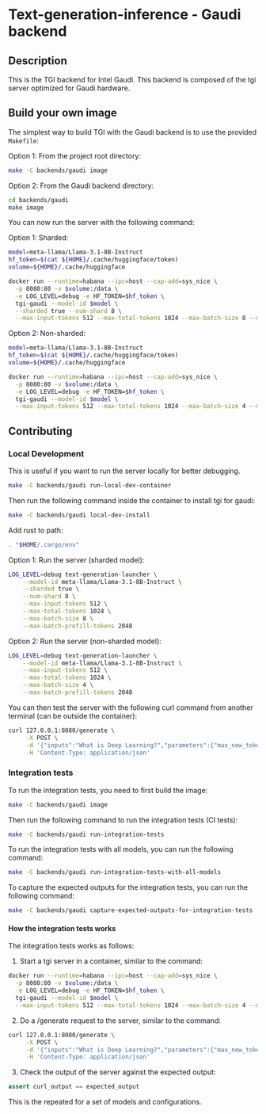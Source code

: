 # Text-generation-inference - Gaudi backend

## Description

This is the TGI backend for Intel Gaudi. This backend is composed of the tgi server optimized for Gaudi hardware.

## Build your own image

The simplest way to build TGI with the Gaudi backend is to use the provided `Makefile`:

Option 1: From the project root directory:
```bash
make -C backends/gaudi image
```

Option 2: From the Gaudi backend directory:
```bash
cd backends/gaudi
make image
```

You can now run the server with the following command:

Option 1: Sharded:
```bash
model=meta-llama/Llama-3.1-8B-Instruct
hf_token=$(cat ${HOME}/.cache/huggingface/token)
volume=${HOME}/.cache/huggingface

docker run --runtime=habana --ipc=host --cap-add=sys_nice \
  -p 8080:80 -v $volume:/data \
  -e LOG_LEVEL=debug -e HF_TOKEN=$hf_token \
  tgi-gaudi --model-id $model \
  --sharded true --num-shard 8 \
  --max-input-tokens 512 --max-total-tokens 1024 --max-batch-size 8 --max-batch-prefill-tokens 2048
```

Option 2: Non-sharded:
```bash
model=meta-llama/Llama-3.1-8B-Instruct
hf_token=$(cat ${HOME}/.cache/huggingface/token)
volume=${HOME}/.cache/huggingface

docker run --runtime=habana --ipc=host --cap-add=sys_nice \
  -p 8080:80 -v $volume:/data \
  -e LOG_LEVEL=debug -e HF_TOKEN=$hf_token \
  tgi-gaudi --model-id $model \
  --max-input-tokens 512 --max-total-tokens 1024 --max-batch-size 4 --max-batch-prefill-tokens 2048
```

## Contributing

### Local Development

This is useful if you want to run the server locally for better debugging.
```bash
make -C backends/gaudi run-local-dev-container
```

Then run the following command inside the container to install tgi for gaudi:
```bash
make -C backends/gaudi local-dev-install
```

Add rust to path:
```bash
. "$HOME/.cargo/env"
```

Option 1: Run the server (sharded model):
```bash
LOG_LEVEL=debug text-generation-launcher \
    --model-id meta-llama/Llama-3.1-8B-Instruct \
    --sharded true \
    --num-shard 8 \
    --max-input-tokens 512 \
    --max-total-tokens 1024 \
    --max-batch-size 8 \
    --max-batch-prefill-tokens 2048
```

Option 2: Run the server (non-sharded model):
```bash
LOG_LEVEL=debug text-generation-launcher \
    --model-id meta-llama/Llama-3.1-8B-Instruct \
    --max-input-tokens 512 \
    --max-total-tokens 1024 \
    --max-batch-size 4 \
    --max-batch-prefill-tokens 2048
```

You can then test the server with the following curl command from another terminal (can be outside the container):
```bash
curl 127.0.0.1:8080/generate \
     -X POST \
     -d '{"inputs":"What is Deep Learning?","parameters":{"max_new_tokens":20}}' \
     -H 'Content-Type: application/json'
```

### Integration tests

To run the integration tests, you need to first build the image:
```bash
make -C backends/gaudi image
```

Then run the following command to run the integration tests (CI tests):
```bash
make -C backends/gaudi run-integration-tests
```

To run the integration tests with all models, you can run the following command:
```bash
make -C backends/gaudi run-integration-tests-with-all-models
```

To capture the expected outputs for the integration tests, you can run the following command:
```bash
make -C backends/gaudi capture-expected-outputs-for-integration-tests
```

#### How the integration tests works
The integration tests works as follows:

1. Start a tgi server in a container, similar to the command:
```bash
docker run --runtime=habana --ipc=host --cap-add=sys_nice \
  -p 8080:80 -v $volume:/data \
  -e LOG_LEVEL=debug -e HF_TOKEN=$hf_token \
  tgi-gaudi --model-id $model \
  --max-input-tokens 512 --max-total-tokens 1024 --max-batch-size 4 --max-batch-prefill-tokens 2048
```

2. Do a /generate request to the server, similar to the command:
```bash
curl 127.0.0.1:8080/generate \
     -X POST \
     -d '{"inputs":"What is Deep Learning?","parameters":{"max_new_tokens":20}}' \
     -H 'Content-Type: application/json'
```

3. Check the output of the server against the expected output:
```python
assert curl_output == expected_output
```

This is the repeated for a set of models and configurations.
